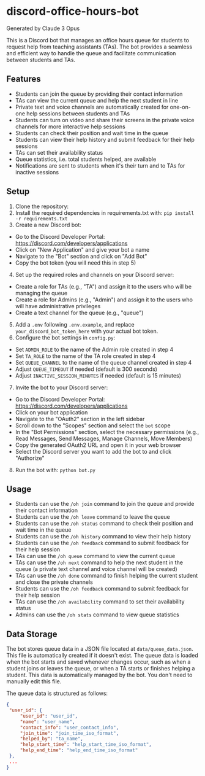 # discord-office-hours-bot
Generated by Claude 3 Opus

This is a Discord bot that manages an office hours queue for students to request help from teaching assistants (TAs). The bot provides a seamless and efficient way to handle the queue and facilitate communication between students and TAs.

## Features

- Students can join the queue by providing their contact information
- TAs can view the current queue and help the next student in line
- Private text and voice channels are automatically created for one-on-one help sessions between students and TAs
- Students can turn on video and share their screens in the private voice channels for more interactive help sessions
- Students can check their position and wait time in the queue
- Students can view their help history and submit feedback for their help sessions
- TAs can set their availability status
- Queue statistics, i.e. total students helped, are available
- Notifications are sent to students when it's their turn and to TAs for inactive sessions

## Setup

1. Clone the repository:
2. Install the required dependencies in requirements.txt with:
```pip install -r requirements.txt```
3. Create a new Discord bot:
- Go to the Discord Developer Portal: https://discord.com/developers/applications
- Click on "New Application" and give your bot a name
- Navigate to the "Bot" section and click on "Add Bot"
- Copy the bot token (you will need this in step 5)
4. Set up the required roles and channels on your Discord server:
- Create a role for TAs (e.g., "TA") and assign it to the users who will be managing the queue
- Create a role for Admins (e.g., "Admin") and assign it to the users who will have administrative privileges
- Create a text channel for the queue (e.g., "queue")
5. Add a `.env` following `.env.example`, and replace `your_discord_bot_token_here` with your actual bot token.
6. Configure the bot settings in `config.py`:
- Set `ADMIN_ROLE` to the name of the Admin role created in step 4
- Set `TA_ROLE` to the name of the TA role created in step 4
- Set `QUEUE_CHANNEL` to the name of the queue channel created in step 4
- Adjust `QUEUE_TIMEOUT` if needed (default is 300 seconds)
- Adjust `INACTIVE_SESSION_MINUTES` if needed (default is 15 minutes)
7. Invite the bot to your Discord server:
- Go to the Discord Developer Portal: https://discord.com/developers/applications
- Click on your bot application
- Navigate to the "OAuth2" section in the left sidebar
- Scroll down to the "Scopes" section and select the `bot` scope
- In the "Bot Permissions" section, select the necessary permissions (e.g., Read Messages, Send Messages, Manage Channels, Move Members)
- Copy the generated OAuth2 URL and open it in your web browser
- Select the Discord server you want to add the bot to and click "Authorize"
8. Run the bot with:
```python bot.py```

## Usage

- Students can use the `/oh join` command to join the queue and provide their contact information
- Students can use the `/oh leave` command to leave the queue
- Students can use the `/oh status` command to check their position and wait time in the queue
- Students can use the `/oh history` command to view their help history
- Students can use the `/oh feedback` command to submit feedback for their help session
- TAs can use the `/oh queue` command to view the current queue
- TAs can use the `/oh next` command to help the next student in the queue (a private text channel and voice channel will be created)
- TAs can use the `/oh done` command to finish helping the current student and close the private channels
- Students can use the `/oh feedback` command to submit feedback for their help session
- TAs can use the `/oh availability` command to set their availability status
- Admins can use the `/oh stats` command to view queue statistics

## Data Storage

The bot stores queue data in a JSON file located at `data/queue_data.json`. This file is automatically created if it doesn't exist. The queue data is loaded when the bot starts and saved whenever changes occur, such as when a student joins or leaves the queue, or when a TA starts or finishes helping a student. This data is automatically managed by the bot. You don't need to manually edit this file.

The queue data is structured as follows:
```json
{
 "user_id": {
     "user_id": "user_id",
     "name": "user_name",
     "contact_info": "user_contact_info",
     "join_time": "join_time_iso_format",
     "helped_by": "ta_name",
     "help_start_time": "help_start_time_iso_format",
     "help_end_time": "help_end_time_iso_format"
 },
 ...
}